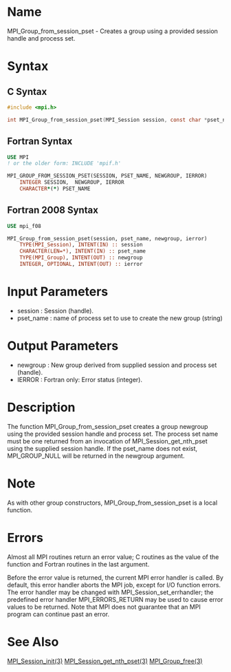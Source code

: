 # Name

MPI_Group_from_session_pset - Creates a group using a provided session handle and process set.

# Syntax

## C Syntax

```c
#include <mpi.h>

int MPI_Group_from_session_pset(MPI_Session session, const char *pset_name, MPI_Group *newgroup)
```


## Fortran Syntax

```fortran
USE MPI
! or the older form: INCLUDE 'mpif.h'

MPI_GROUP_FROM_SESSION_PSET(SESSION, PSET_NAME, NEWGROUP, IERROR)
    INTEGER	SESSION,  NEWGROUP, IERROR
    CHARACTER*(*) PSET_NAME
```


## Fortran 2008 Syntax

```fortran
USE mpi_f08

MPI_Group_from_session_pset(session, pset_name, newgroup, ierror)
    TYPE(MPI_Session), INTENT(IN) :: session
    CHARACTER(LEN=*), INTENT(IN) :: pset_name
    TYPE(MPI_Group), INTENT(OUT) :: newgroup
    INTEGER, OPTIONAL, INTENT(OUT) :: ierror
```


# Input Parameters

* session : Session (handle).
* pset_name : name of process set to use to create the new group (string)

# Output Parameters

* newgroup : New group derived from supplied session and process set (handle).
* IERROR : Fortran only: Error status (integer).

# Description

The function MPI_Group_from_session_pset creates a group newgroup using the
provided session handle and process set. The process set name must be one returned from
an invocation of MPI_Session_get_nth_pset using the supplied session handle. If the
pset_name does not exist, MPI_GROUP_NULL will be returned in the newgroup argument.

# Note

As with other group constructors, MPI_Group_from_session_pset is a local function.

# Errors

Almost all MPI routines return an error value; C routines as the value
of the function and Fortran routines in the last argument.

Before the error value is returned, the current MPI error handler is
called. By default, this error handler aborts the MPI job, except for
I/O function errors. The error handler may be changed with
MPI_Session_set_errhandler; the predefined error handler MPI_ERRORS_RETURN
may be used to cause error values to be returned. Note that MPI does not
guarantee that an MPI program can continue past an error.

# See Also

[MPI_Session_init(3)](MPI_Session_init.html)
[MPI_Session_get_nth_pset(3)](MPI_Session_get_nth_pset.html)
[MPI_Group_free(3)](MPI_Group_free.html)

